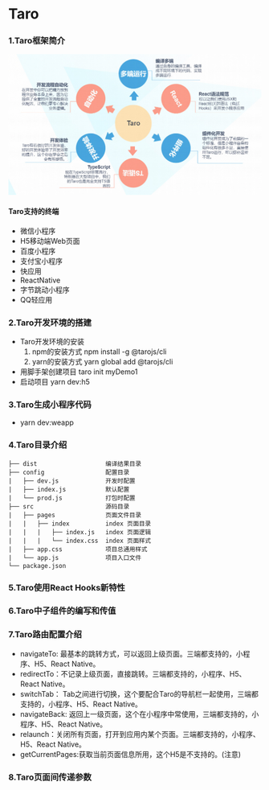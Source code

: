 # Taro

### 1.Taro框架简介

![](https://github.com/tianshaojun/Taro/blob/master/md_img/taro001.jpg)

#### Taro支持的终端

+ 微信小程序
+ H5移动端Web页面
+ 百度小程序
+ 支付宝小程序
+ 快应用
+ ReactNative
+ 字节跳动小程序
+ QQ轻应用

### 2.Taro开发环境的搭建

+ Taro开发环境的安装
     1. npm的安装方式    npm install -g @tarojs/cli
     2. yarn的安装方式   yarn global add @tarojs/cli
+ 用脚手架创建项目  taro init myDemo1
+ 启动项目  yarn dev:h5

### 3.Taro生成小程序代码

+ yarn dev:weapp

### 4.Taro目录介绍

```
├── dist                   编译结果目录
├── config                 配置目录
|   ├── dev.js             开发时配置
|   ├── index.js           默认配置
|   └── prod.js            打包时配置
├── src                    源码目录
|   ├── pages              页面文件目录
|   |   ├── index          index 页面目录
|   |   |   ├── index.js   index 页面逻辑
|   |   |   └── index.css  index 页面样式
|   ├── app.css            项目总通用样式
|   └── app.js             项目入口文件
└── package.json
```

### 5.Taro使用React Hooks新特性

### 6.Taro中子组件的编写和传值

### 7.Taro路由配置介绍

+ navigateTo: 最基本的跳转方式，可以返回上级页面。三端都支持的，小程序、H5、React Native。
+ redirectTo：不记录上级页面，直接跳转。三端都支持的，小程序、H5、React Native。
+ switchTab： Tab之间进行切换，这个要配合Taro的导航栏一起使用，三端都支持的，小程序、H5、React Native。
+ navigateBack: 返回上一级页面，这个在小程序中常使用，三端都支持的，小程序、H5、React Native。
+ relaunch：关闭所有页面，打开到应用内某个页面。三端都支持的，小程序、H5、React Native。
+ getCurrentPages:获取当前页面信息所用，这个H5是不支持的。(注意)

### 8.Taro页面间传递参数









